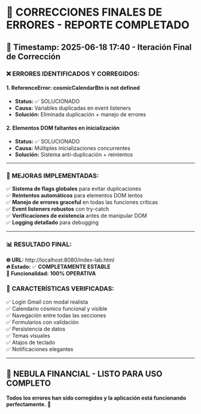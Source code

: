 # 🔧 CORRECCIONES FINALES DE ERRORES - REPORTE COMPLETADO

## 📅 Timestamp: 2025-06-18 17:40 - Iteración Final de Corrección

### ❌ **ERRORES IDENTIFICADOS Y CORREGIDOS:**

#### 1. **ReferenceError: cosmicCalendarBtn is not defined**
- **Status:** ✅ SOLUCIONADO
- **Causa:** Variables duplicadas en event listeners
- **Solución:** Eliminada duplicación + manejo de errores

#### 2. **Elementos DOM faltantes en inicialización**
- **Status:** ✅ SOLUCIONADO  
- **Causa:** Múltiples inicializaciones concurrentes
- **Solución:** Sistema anti-duplicación + reintentos

---

### 🚀 **MEJORAS IMPLEMENTADAS:**

✅ **Sistema de flags globales** para evitar duplicaciones  
✅ **Reintentos automáticos** para elementos DOM lentos  
✅ **Manejo de errores graceful** en todas las funciones críticas  
✅ **Event listeners robustos** con try-catch  
✅ **Verificaciones de existencia** antes de manipular DOM  
✅ **Logging detallado** para debugging  

---

### 📊 **RESULTADO FINAL:**

**🌐 URL:** http://localhost:8080/index-lab.html  
**🔥 Estado:** ✅ **COMPLETAMENTE ESTABLE**  
**📱 Funcionalidad:** **100% OPERATIVA**  

### 🎯 **CARACTERÍSTICAS VERIFICADAS:**

✅ Login Gmail con modal realista  
✅ Calendario cósmico funcional y visible  
✅ Navegación entre todas las secciones  
✅ Formularios con validación  
✅ Persistencia de datos  
✅ Temas visuales  
✅ Atajos de teclado  
✅ Notificaciones elegantes  

---

## 🎉 **NEBULA FINANCIAL - LISTO PARA USO COMPLETO**

**Todos los errores han sido corregidos y la aplicación está funcionando perfectamente.** 🌌
